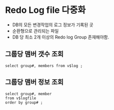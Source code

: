 # Redo Log file 다중화 
- DB의 모든 변경작업의 로그 정보가 기록된 곳 
- 순환형으로 관리되는 파일 
- DB 당 최소 2개 이상의 Redo log Group 존재해야함. 

## 그룹당 맴버 갯수 조회 
```
select group#, members from v$log ; 
```

## 그룹당 맴버 정보 조회 
```
select group#, member 
from v$logfile
order by group# ; 
```
